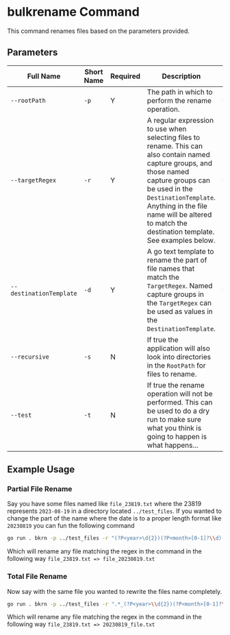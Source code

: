 # bulkrename Command

This command renames files based on the parameters provided.

## Parameters

| Full Name | Short Name | Required | Description | Default |
|-----|-----|-----|-----|-----|
| `--rootPath` | `-p` | Y | The path in which to perform the rename operation. | `None` |
| `--targetRegex` | `-r` | Y | A regular expression to use when selecting files to rename. This can also contain named capture groups, and those named capture groups can be used in the `DestinationTemplate`. Anything in the file name will be altered to match the destination template. See examples below. | `None` |
| `--destinationTemplate` | `-d` | Y | A go text template to rename the part of file names that match the `TargetRegex`. Named capture groups in the `TargetRegex` can be used as values in the `DestinationTemplate`. | `None` |
| `--recursive` | `-s` | N | If true the application will also look into directories in the `RootPath` for files to rename. | `false` |
| `--test` | `-t` | N | If true the rename operation will not be performed. This can be used to do a dry run to make sure what you think is going to happen is what happens... | `false` |

## Example Usage

### Partial File Rename

Say you have some files named like `file_23819.txt` where the 23819 represents `2023-08-19` in a directory located `../test_files`. If you wanted to change the part of the name where the date is to a proper length format like `20230819` you can fun the following command

```bash
go run . bkrn -p ../test_files -r "(?P<year>\d{2})(?P<month>[0-1]?\\d)(?P<day>\\d{1,2})" -d "20{{ .year }}{{padLeft .month \"0\" 2}}{{padLeft .day \"0\" 2}}"
```

Which will rename any file matching the regex in the command in the following way `file_23819.txt => file_20230819.txt`

### Total File Rename

Now say with the same file you wanted to rewrite the files name completely.

```bash
go run . bkrn -p ../test_files -r ".*_(?P<year>\\d{2})(?P<month>[0-1]?\\d)(?P<day>\\d{1,2})(?P<extension>.*)" -d "20{{ .year }}{{padLeft .month \"0\" 2}}{{padLeft .day \"0\" 2}}_file{{ .extension }}"
```

Which will rename any file matching the regex in the command in the following way `file_23819.txt => 20230819_file.txt`
